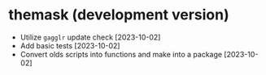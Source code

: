 # themask (development version)
* Utilize `gagglr` update check [2023-10-02]
* Add basic tests [2023-10-02]
* Convert olds scripts into functions and make into a package [2023-10-02]

